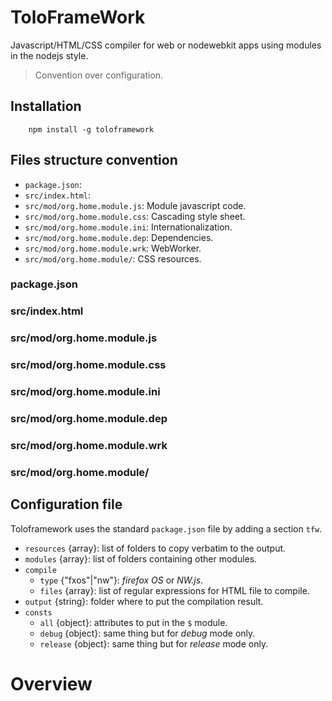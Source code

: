 # ToloFrameWork

Javascript/HTML/CSS compiler for web or nodewebkit apps using modules in the nodejs style.

> Convention over configuration.

## Installation
```
    npm install -g toloframework
```

## Files structure convention

* `package.json`: 
* `src/index.html`: 
* `src/mod/org.home.module.js`: Module javascript code.
* `src/mod/org.home.module.css`: Cascading style sheet.
* `src/mod/org.home.module.ini`: Internationalization.
* `src/mod/org.home.module.dep`: Dependencies.
* `src/mod/org.home.module.wrk`: WebWorker.
* `src/mod/org.home.module/`: CSS resources.

### package.json

### src/index.html

### src/mod/org.home.module.js

### src/mod/org.home.module.css

### src/mod/org.home.module.ini

### src/mod/org.home.module.dep

### src/mod/org.home.module.wrk

### src/mod/org.home.module/





## Configuration file

Toloframework uses the standard `package.json` file by adding a section `tfw`.

* `resources` {array}: list of folders to copy verbatim to the output.
* `modules` {array}: list of folders containing other modules.
* `compile`
  * `type` {"fxos"|"nw"}: _firefox OS_ or _NW.js_.
  * `files` {array}: list of regular expressions for HTML file to compile.
* `output` {string}: folder where to put the compilation result.
* `consts`
  * `all` {object}: attributes to put in the `$` module.
  * `debug` {object}: same thing but for _debug_ mode only.
  * `release` {object}: same thing but for _release_ mode only.

Overview
========

